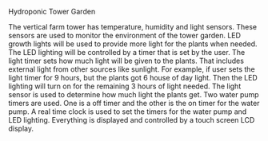 
Hydroponic Tower Garden

The vertical farm tower has temperature, humidity and light sensors. These sensors are used to monitor the environment of the tower garden. LED growth lights will be used to provide more light for the plants when needed. The LED lighting will be controlled by a timer that is set by the user. The light timer sets how much light will be given to the plants. That includes external light from other sources like sunlight. For example, if user sets the light timer for 9 hours, but the plants got 6 house of day light. Then the LED lighting will turn on for the remaining 3 hours of light needed. The light sensor is used to determine how much light the plants get. Two water pump timers are used. One is a off timer and the other is the on timer for the water pump. A real time clock is used to set the timers for the water pump and LED lighting. Everything is displayed and controlled by a touch screen LCD display.

